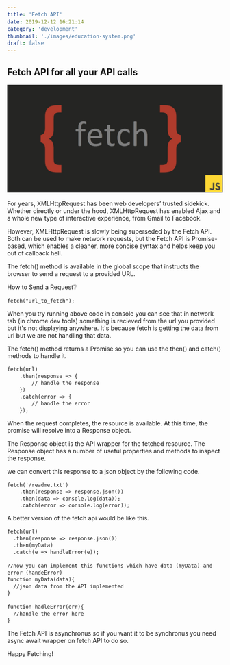 ```yaml
---
title: 'Fetch API'
date: 2019-12-12 16:21:14
category: 'development'
thumbnail: './images/education-system.png'
draft: false
---
```



## Fetch API for all your API calls

![](./images/fetch.jpeg)

For years, XMLHttpRequest has been web developers’ trusted sidekick. Whether directly or under the hood, XMLHttpRequest has enabled Ajax and a whole new type of interactive experience, from Gmail to Facebook.

However, XMLHttpRequest is slowly being superseded by the Fetch API. Both can be used to make network requests, but the Fetch API is Promise-based, which enables a cleaner, more concise syntax and helps keep you out of callback hell.

The fetch() method is available in the global scope that instructs the browser to send a request to a provided URL.

How to Send a Request❔
```
fetch("url_to_fetch");
```

When you try running above code in console you can see that in network tab (in chrome dev tools) something is recieved from the url you provided but it's not displaying anywhere. It's because fetch is getting the data from url but we are not handling that data.

The fetch() method returns a Promise so you can use the then() and catch() methods to handle it.

```
fetch(url)
    .then(response => {
        // handle the response
    })
    .catch(error => {
        // handle the error
    });
```

When the request completes, the resource is available. At this time, the promise will resolve into a Response object.

The Response object is the API wrapper for the fetched resource. The Response object has a number of useful properties and methods to inspect the response.

we can convert this response to a json object by the following code.

```
fetch('/readme.txt')
    .then(response => response.json())
    .then(data => console.log(data));
    .catch(error => console.log(error));
```

A better version of the fetch api would be like this.
```
fetch(url)
  .then(response => response.json())
  .then(myData)
  .catch(e => handleError(e));
  
//now you can implement this functions which have data (myData) and error (handeError)
function myData(data){
  //json data from the API implemented
}

function hadleError(err){
  //handle the error here
}
```

The Fetch API is asynchronus so if you want it to be synchronus you need async await wrapper on fetch API to do so.

Happy Fetching!
